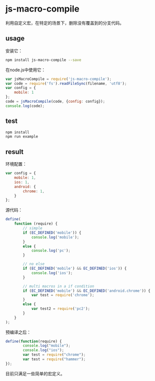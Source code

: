 # js-macro-compile

利用自定义宏，在特定的场景下，删除没有覆盖到的分支代码。

## usage

安装它：

```bash
npm install js-macro-compile --save
```

在node.js中使用它：

```javascript
var jsMacroCompile = require('js-macro-compile');
var code = require('fs').readFileSync(filename, 'utf8');
var config = {
    mobile: 1
};
code = jsMacroCompile(code, {config: config});
console.log(code);
```

## test

```bash
npm install
npm run example
```

## result

环境配置：

```javascript
var config = {
    mobile: 1,
    ios: 1,
    android: {
        chrome: 1,
    }
};
```

源代码：

```javascript
define(
    function (require) {
        // simple
        if (EC_DEFINED('mobile')) {
            console.log('mobile');
        }
        else {
            console.log('pc');
        }

        // no else
        if (EC_DEFINED('mobile') && EC_DEFINED('ios')) {
            console.log('ios');
        }

        // multi macros in a if condition
        if (EC_DEFINED('mobile') && EC_DEFINED('android.chrome')) {
            var test = require('chrome');
        }
        else {
            var test2 = require('pc2');
        }
    }
);
```


预编译之后：

```javascript
define(function(require) {
        console.log("mobile");
        console.log("ios");
        var test = require("chrome");
        var test = require("hammer");
});
```

目前只满足一些简单的宏定义。
